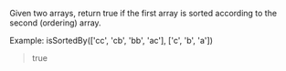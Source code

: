 Given two arrays, return true if the first array is sorted according to the second (ordering) array.

Example:
isSortedBy(['cc', 'cb', 'bb', 'ac'], ['c', 'b', 'a'])
> true
 
